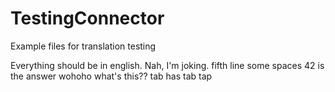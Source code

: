 # TestingConnector
Example files for translation testing

Everything should be in english. Nah, I'm joking.
fifth line    some spaces   42 is the answer
  wohoho  what's this??
tab has tab tap
